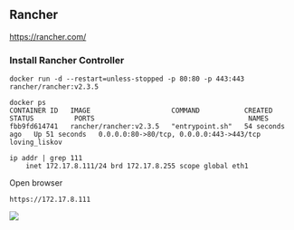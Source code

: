 ## Rancher
https://rancher.com/

### Install Rancher Controller
```
docker run -d --restart=unless-stopped -p 80:80 -p 443:443 rancher/rancher:v2.3.5

docker ps
CONTAINER ID   IMAGE                    COMMAND           CREATED          STATUS          PORTS                                      NAMES
fbb9fd614741   rancher/rancher:v2.3.5   "entrypoint.sh"   54 seconds ago   Up 51 seconds   0.0.0.0:80->80/tcp, 0.0.0.0:443->443/tcp   loving_liskov

ip addr | grep 111
    inet 172.17.8.111/24 brd 172.17.8.255 scope global eth1

```
Open browser

```
https://172.17.8.111
```
<img src="https://github.com/cly1213/K8s_labs/blob/main/image/rancher_dashboard.png"/>
